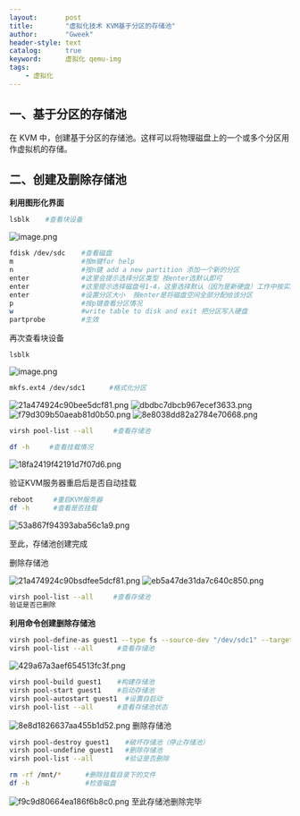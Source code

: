 ```yaml
---
layout:       post
title:        "虚拟化技术 KVM基于分区的存储池"
author:       "Gweek"
header-style: text
catalog:      true
keyword:	  虚拟化 qemu-img
tags:
    - 虚拟化
---
```


## 一、基于分区的存储池

在 KVM 中，创建基于分区的存储池。这样可以将物理磁盘上的一个或多个分区用作虚拟机的存储。

## 二、创建及删除存储池

**利用图形化界面**

```bash
lsblk    #查看块设备
```

![image.png](https://img.myla.eu.org/file/363834d9521c7485aabbf.png)

```bash
fdisk /dev/sdc    #查看磁盘
m                 #按m键for help
n                 #按n键 add a new partition 添加一个新的分区
enter             #这里会提示选择分区类型 按enter选默认即可
enter             #这里提示选择磁盘号1-4，这里选择默认（因为是新硬盘）工作中按实际情况决定
enter             #设置分区大小  按enter是将磁盘空间全部分配给该分区
p                 #按p键查看分区情况
w                 #write table to disk and exit 把分区写入硬盘
partprobe         #生效
```

再次查看块设备

`lsblk`

![image.png](https://img.myla.eu.org/file/1064dfd08eafbfcace8ca.png)

```bash
mkfs.ext4 /dev/sdc1      #格式化分区
```
![21a474924c90bee5dcf81.png](https://img.myla.eu.org/file/980b5d19d7ece84289ef9.png)
![dbdbc7dbcb967ecef3633.png](https://img.myla.eu.org/file/e9c58b36a9d8913aa72ee.png)
![f79d309b50aeab81d0b50.png](https://img.myla.eu.org/file/781c13aac27683404c790.png)
![8e8038dd82a2784e70668.png](https://img.myla.eu.org/file/61e1be26b7a72995513f0.png)

```bash
virsh pool-list --all     #查看存储池
```

```bash
df -h     #查看挂载情况
```

![18fa2419f42191d7f07d6.png](https://img.myla.eu.org/file/2d9ee7564c2fdd53cc8a4.png)

验证KVM服务器重启后是否自动挂载

```bash
reboot     #重启KVM服务器
df -h      #查看是否挂载
```
![53a867f94393aba56c1a9.png](https://img.myla.eu.org/file/3944ad457bd221467234b.png)

至此，存储池创建完成

删除存储池

![21a474924c90bsdfee5dcf81.png](https://img.myla.eu.org/file/a9ff5b52a5b0b81ff1ae8.png)
![eb5a47de31da7c640c850.png](https://img.myla.eu.org/file/f834d6a85885723468478.png)

```bash
virsh pool-list --all     #查看存储池
验证是否已删除
```

**利用命令创建删除存储池**

```bash
virsh pool-define-as guest1 --type fs --source-dev "/dev/sdc1" --target "/mnt"
virsh pool-list --all      #查看存储池

```

![429a67a3aef654513fc3f.png](https://img.myla.eu.org/file/c84ed350ef4c17720352f.png)

```bash
virsh pool-build guest1    #构建存储池
virsh pool-start guest1    #启动存储池
virsh pool-autostart guest1  #设置自启动
virsh pool-list --all      #查看存储池状态
```

![8e8d1826637aa455b1d52.png](https://img.myla.eu.org/file/771afaf5bbb8cc253b742.png)
删除存储池

```bash
virsh pool-destroy guest1    #破坏存储池（停止存储池）
virsh pool-undefine guest1   #删除存储池
virsh pool-list --all        #验证是否删除
```

```bash
rm -rf /mnt/*      #删除挂载目录下的文件
df -h              #检查磁盘
```

![f9c9d80664ea186f6b8c0.png](https://img.myla.eu.org/file/66f18c2867d62423454c7.png)
至此存储池删除完毕
